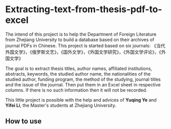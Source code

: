 # Extracting-text-from-thesis-pdf-to-excel
The intend of this project is to help the Department of Foreign Literature from Zhejiang University to build a database based on their archives of journal PDFs in Chinese. This project is started based on six journals: 《当代外国文学》，《俄罗斯文艺》，《国外文学》，《外国文学研究》，《外国文学评论》，《外国文学》

The goal is to extract thesis titles, author names, affiliated institutions, abstracts, keywords, the studied author name, the nationalities of the studied author, funding program, the method of the studying, journal titles and the issue of the journal. Then put them in an Excel sheet in respective columns. If there is no such information then it will not be recorded.

This little project is possible with the help and advices of **Yuqing Ye** and **Yifei Li**, the Master's students at Zhejiang University.

## How to use

